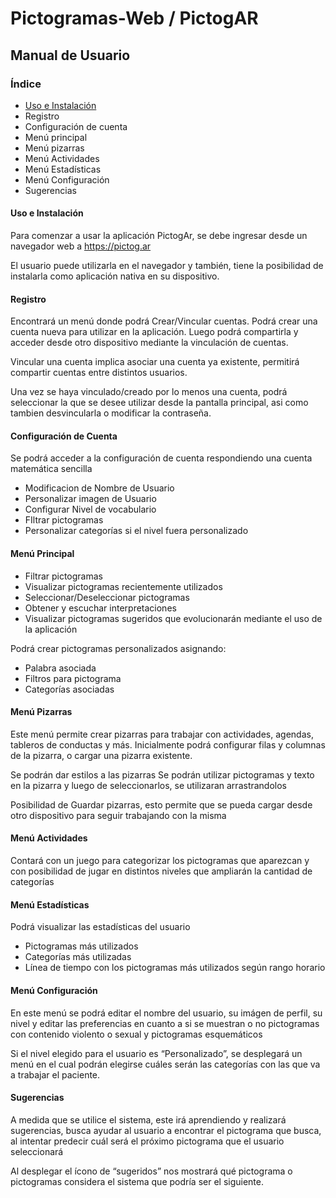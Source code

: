 # Pictogramas-Web / PictogAR

## Manual de Usuario

### Índice

- [Uso e Instalación](#item1)
- Registro
- Configuración de cuenta
- Menú principal
- Menú pizarras
- Menú Actividades
- Menú Estadísticas
- Menú Configuración
- Sugerencias

<a name="item1"></a>
#### Uso e Instalación

Para comenzar a usar la aplicación PictogAr, se debe ingresar desde un navegador web a https://pictog.ar

El usuario puede utilizarla en el navegador y también, tiene la posibilidad de instalarla como aplicación nativa  en su dispositivo.

#### Registro
Encontrará un menú donde podrá Crear/Vincular cuentas.
Podrá crear una cuenta nueva para utilizar en la aplicación.
Luego podrá compartirla y acceder desde  otro dispositivo mediante la vinculación de cuentas.

Vincular una cuenta implica asociar una cuenta ya existente, permitirá compartir cuentas entre distintos usuarios.

Una vez se haya vinculado/creado por lo menos una cuenta, podrá seleccionar la que se desee utilizar desde la pantalla principal, asi como tambien desvincularla o modificar la contraseña.

#### Configuración de Cuenta
Se podrá acceder a la configuración de cuenta respondiendo una cuenta matemática sencilla

+ Modificacion de Nombre de Usuario
+ Personalizar imagen de Usuario
+ Configurar Nivel de vocabulario
+ FIltrar pictogramas
+ Personalizar categorías si el nivel fuera personalizado

#### Menú Principal
- Filtrar pictogramas
- Visualizar pictogramas recientemente utilizados
- Seleccionar/Deseleccionar pictogramas
- Obtener y escuchar interpretaciones
- Visualizar pictogramas sugeridos que evolucionarán mediante el uso de la aplicación

Podrá crear pictogramas personalizados asignando:
- Palabra asociada
- Filtros para pictograma
- Categorías asociadas

#### Menú Pizarras
Este menú permite crear pizarras para trabajar con actividades, agendas, tableros de conductas y más.
Inicialmente podrá configurar filas y columnas de la pizarra, o cargar una pizarra existente.

Se podrán dar estilos a las pizarras
Se podrán utilizar pictogramas y texto en la pizarra y luego de seleccionarlos, se utilizaran arrastrandolos 

Posibilidad de Guardar pizarras, esto permite que se pueda cargar desde otro dispositivo para seguir trabajando con la misma

#### Menú Actividades
Contará con un juego para categorizar los pictogramas que aparezcan y con posibilidad de jugar en distintos niveles que ampliarán la cantidad de categorías

#### Menú Estadísticas
Podrá visualizar las estadísticas del usuario
+ Pictogramas más utilizados
+ Categorías más utilizadas
+ Línea de tiempo con los pictogramas más utilizados según rango horario

#### Menú Configuración
En este menú se podrá editar el nombre del usuario, su imágen de perfil, su nivel y editar las preferencias en cuanto a si se muestran o no pictogramas con contenido violento o sexual y pictogramas esquemáticos

Si el nivel elegido para el usuario es “Personalizado”, se desplegará un menú en el cual podrán elegirse cuáles serán las categorías con las que va a trabajar el paciente.

#### Sugerencias
A medida que se utilice el sistema, este irá aprendiendo y realizará sugerencias, busca ayudar al usuario a encontrar el pictograma que busca, al intentar predecir cuál será el próximo pictograma que el usuario seleccionará

Al desplegar el ícono de “sugeridos” nos mostrará qué pictograma o pictogramas considera el sistema que podría ser el siguiente.

